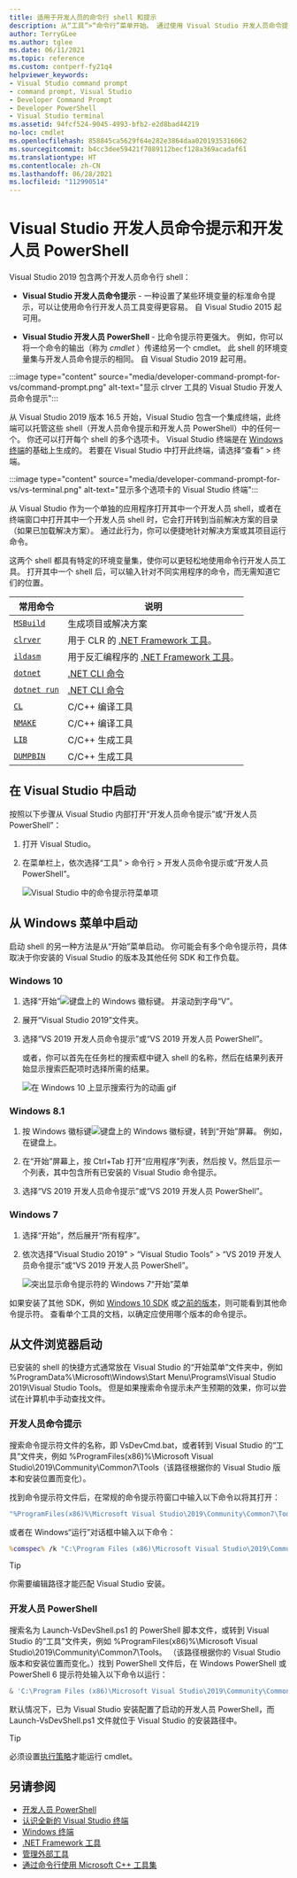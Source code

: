 ```yaml
---
title: 适用于开发人员的命令行 shell 和提示
description: 从“工具”>“命令行”菜单开始。 通过使用 Visual Studio 开发人员命令提示、开发人员 PowerShell 和终端，可以更轻松地使用 .NET 和 C++ 工具。
author: TerryGLee
ms.author: tglee
ms.date: 06/11/2021
ms.topic: reference
ms.custom: contperf-fy21q4
helpviewer_keywords:
- Visual Studio command prompt
- command prompt, Visual Studio
- Developer Command Prompt
- Developer PowerShell
- Visual Studio terminal
ms.assetid: 94fcf524-9045-4993-bfb2-e2d8bad44219
no-loc: cmdlet
ms.openlocfilehash: 858845ca5629f64e282e3864daa0201935316062
ms.sourcegitcommit: b4cc3dee59421f7089112becf128a369acadaf61
ms.translationtype: HT
ms.contentlocale: zh-CN
ms.lasthandoff: 06/28/2021
ms.locfileid: "112990514"
---
```

# <a name="visual-studio-developer-command-prompt-and-developer-powershell"></a>Visual Studio 开发人员命令提示和开发人员 PowerShell

Visual Studio 2019 包含两个开发人员命令行 shell：

- **Visual Studio 开发人员命令提示** - 一种设置了某些环境变量的标准命令提示，可以让使用命令行开发人员工具变得更容易。 自 Visual Studio 2015 起可用。

- **Visual Studio 开发人员 PowerShell** - 比命令提示符更强大。 例如，你可以将一个命令的输出（称为 *cmdlet* ）传递给另一个 cmdlet。 此 shell 的环境变量集与开发人员命令提示的相同。 自 Visual Studio 2019 起可用。


:::image type="content" source="media/developer-command-prompt-for-vs/command-prompt.png" alt-text="显示 clrver 工具的 Visual Studio 开发人员命令提示":::

从 Visual Studio 2019 版本 16.5 开始，Visual Studio 包含一个集成终端，此终端可以托管这些 shell（开发人员命令提示和开发人员 PowerShell）中的任何一个。 你还可以打开每个 shell 的多个选项卡。 Visual Studio 终端是在 [Windows 终端](/windows/terminal/)的基础上生成的。 若要在 Visual Studio 中打开此终端，请选择“查看” > 终端。

:::image type="content" source="media/developer-command-prompt-for-vs/vs-terminal.png" alt-text="显示多个选项卡的 Visual Studio 终端":::

从 Visual Studio 作为一个单独的应用程序打开其中一个开发人员 shell，或者在终端窗口中打开其中一个开发人员 shell 时，它会打开转到当前解决方案的目录（如果已加载解决方案）。 通过此行为，你可以便捷地针对解决方案或其项目运行命令。

这两个 shell 都具有特定的环境变量集，使你可以更轻松地使用命令行开发人员工具。 打开其中一个 shell 后，可以输入针对不同实用程序的命令，而无需知道它们的位置。 

|常用命令|说明|
|--|--|
|[`MSBuild`](../../msbuild/msbuild-command-line-reference.md)|生成项目或解决方案|
|[`clrver`](/dotnet/framework/tools/clrver-exe-clr-version-tool)| 用于 CLR 的 [.NET Framework 工具](/dotnet/framework/tools/index)。|
|[`ildasm`](/dotnet/framework/tools/ildasm-exe-il-disassembler)|用于反汇编程序的 [.NET Framework 工具](/dotnet/framework/tools/index)。|
|[`dotnet`](/dotnet/core/tools/dotnet)|[.NET CLI 命令](/dotnet/core/tools/index)|
|[`dotnet run`](/dotnet/core/tools/dotnet-run)|[.NET CLI 命令](/dotnet/core/tools/index)|
|[`CL`](/cpp/build/reference/compiler-command-line-syntax)|C/C++ 编译工具|
|[`NMAKE`](/cpp/build/reference/running-nmake)|C/C++ 编译工具|
|[`LIB`](/cpp/build/reference/lib-reference)| C/C++ 生成工具|
|[`DUMPBIN`](/cpp/build/reference/dumpbin-reference)| C/C++ 生成工具|


## <a name="start-in-visual-studio"></a>在 Visual Studio 中启动

按照以下步骤从 Visual Studio 内部打开“开发人员命令提示”或“开发人员 PowerShell”：

1. 打开 Visual Studio。

1. 在菜单栏上，依次选择“工具” > 命令行 > 开发人员命令提示或“开发人员 PowerShell”。

   ![Visual Studio 中的命令提示符菜单项](./media/developer-command-prompt-for-vs/vs-menu.png)

## <a name="start-from-windows-menu"></a>从 Windows 菜单中启动

启动 shell 的另一种方法是从“开始”菜单启动。 你可能会有多个命令提示符，具体取决于你安装的 Visual Studio 的版本及其他任何 SDK 和工作负载。 

### <a name="windows-10"></a>Windows 10

1. 选择“开始”![键盘上的 Windows 徽标键。](./media/developer-command-prompt-for-vs/windows-logo-key-graphic.png) 并滚动到字母“V”。

1. 展开“Visual Studio 2019”文件夹。

1. 选择“VS 2019 开发人员命令提示”或“VS 2019 开发人员 PowerShell”。

   或者，你可以首先在任务栏的搜索框中键入 shell 的名称，然后在结果列表开始显示搜索匹配项时选择所需的结果。

   ![在 Windows 10 上显示搜索行为的动画 gif](./media/developer-command-prompt-for-vs/windows-10-search.gif)

### <a name="windows-81"></a>Windows 8.1

1. 按 Windows 徽标键![键盘上的 Windows 徽标键](./media/developer-command-prompt-for-vs/windows-logo-key-graphic.png)，转到“开始”屏幕。 例如，在键盘上。

1. 在“开始”屏幕上，按 Ctrl+Tab 打开“应用程序”列表，然后按 V。然后显示一个列表，其中包含所有已安装的 Visual Studio 命令提示。

1. 选择“VS 2019 开发人员命令提示”或“VS 2019 开发人员 PowerShell”。

### <a name="windows-7"></a>Windows 7

1. 选择“开始”，然后展开“所有程序”。

1. 依次选择“Visual Studio 2019” > “Visual Studio Tools” > “VS 2019 开发人员命令提示”或“VS 2019 开发人员 PowerShell”。

   ![突出显示命令提示符的 Windows 7“开始”菜单](./media/developer-command-prompt-for-vs/windows-7-menu.png)

如果安装了其他 SDK，例如 [Windows 10 SDK](https://developer.microsoft.com/windows/downloads/windows-10-sdk) 或[之前的版本](https://developer.microsoft.com/windows/downloads/sdk-archive)，则可能看到其他命令提示符。 查看单个工具的文档，以确定应使用哪个版本的命令提示。

## <a name="start-from-file-browser"></a>从文件浏览器启动 

已安装的 shell 的快捷方式通常放在 Visual Studio 的“开始菜单”文件夹中，例如 %ProgramData%\Microsoft\Windows\Start Menu\Programs\Visual Studio 2019\Visual Studio Tools。 但是如果搜索命令提示未产生预期的效果，你可以尝试在计算机中手动查找文件。

### <a name="developer-command-prompt"></a>开发人员命令提示

搜索命令提示符文件的名称，即 VsDevCmd.bat，或者转到 Visual Studio 的“工具”文件夹，例如 %ProgramFiles(x86)%\Microsoft Visual Studio\2019\Community\Common7\Tools（该路径根据你的 Visual Studio 版本和安装位置而变化）。

找到命令提示符文件后，在常规的命令提示符窗口中输入以下命令以将其打开：

```cmd
"%ProgramFiles(x86)%\Microsoft Visual Studio\2019\Community\Common7\Tools\VsDevCmd.bat"
```

或者在 Windows“运行”对话框中输入以下命令：

```cmd
%comspec% /k "C:\Program Files (x86)\Microsoft Visual Studio\2019\Community\Common7\Tools\VsDevCmd.bat"
```

> [!TIP]
> 你需要编辑路径才能匹配 Visual Studio 安装。

### <a name="developer-powershell"></a>开发人员 PowerShell

搜索名为 Launch-VsDevShell.ps1 的 PowerShell 脚本文件，或转到 Visual Studio 的“工具”文件夹，例如 %ProgramFiles(x86)%\Microsoft Visual Studio\2019\Community\Common7\Tools。 （该路径根据你的 Visual Studio 版本和安装位置而变化。）找到 PowerShell 文件后，在 Windows PowerShell 或 PowerShell 6 提示符处输入以下命令以运行：

```powershell
& 'C:\Program Files (x86)\Microsoft Visual Studio\2019\Community\Common7\Tools\Launch-VsDevShell.ps1'
```

默认情况下，已为 Visual Studio 安装配置了启动的开发人员 PowerShell，而 Launch-VsDevShell.ps1 文件就位于 Visual Studio 的安装路径中。

> [!TIP]
> 必须设置[执行策略](/powershell/module/microsoft.powershell.core/about/about_execution_policies)才能运行 cmdlet。

## <a name="see-also"></a>另请参阅

- [开发人员 PowerShell](https://devblogs.microsoft.com/visualstudio/the-powershell-you-know-and-love-now-with-a-side-of-visual-studio/)
- [认识全新的 Visual Studio 终端](https://devblogs.microsoft.com/visualstudio/say-hello-to-the-new-visual-studio-terminal/)
- [Windows 终端](/windows/terminal/)
- [.NET Framework 工具](/dotnet/framework/tools/index)
- [管理外部工具](../managing-external-tools.md)
- [通过命令行使用 Microsoft C++ 工具集](/cpp/build/building-on-the-command-line)

